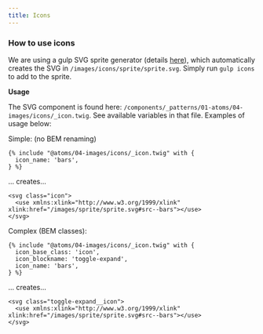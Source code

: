 ```yaml
---
title: Icons
---
```

### How to use icons

We are using a gulp SVG sprite generator (details [here](https://una.im/svg-icons)), which automatically creates the SVG in `/images/icons/sprite/sprite.svg`. Simply run `gulp icons` to add to the sprite.

**Usage**

The SVG component is found here: `/components/_patterns/01-atoms/04-images/icons/_icon.twig`. See available variables in that file. Examples of usage below:

Simple: (no BEM renaming)

```
{% include "@atoms/04-images/icons/_icon.twig" with {
  icon_name: 'bars',
} %}
```

... creates...

```
<svg class="icon">
  <use xmlns:xlink="http://www.w3.org/1999/xlink" xlink:href="/images/sprite/sprite.svg#src--bars"></use>
</svg>
```

Complex (BEM classes):

```
{% include "@atoms/04-images/icons/_icon.twig" with {
  icon_base_class: 'icon',
  icon_blockname: 'toggle-expand',
  icon_name: 'bars',
} %}
```

... creates...

```
<svg class="toggle-expand__icon">
  <use xmlns:xlink="http://www.w3.org/1999/xlink" xlink:href="/images/sprite/sprite.svg#src--bars"></use>
</svg>
```
